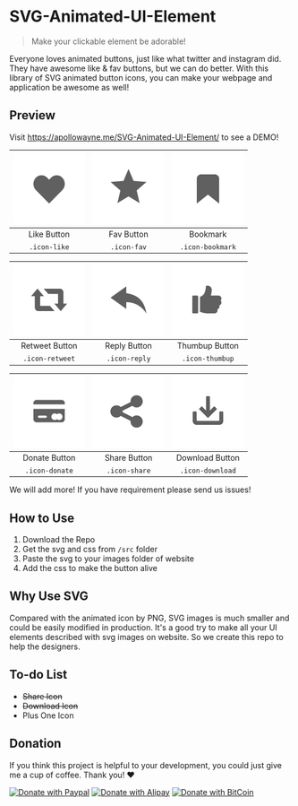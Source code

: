 # SVG-Animated-UI-Element

> Make your clickable element be adorable!

Everyone loves animated buttons, just like what twitter and instagram did. They have awesome like & fav buttons, but we can do better. With this library of SVG animated button icons, you can make your webpage and application be awesome as well!

## Preview

Visit https://apollowayne.me/SVG-Animated-UI-Element/ to see a DEMO!

| <img src="gif/like.gif" width="128"> | <img src="gif/fav.gif" width="128"> | <img src="gif/bookmark.gif" width="128"> |
|:-----:|:-----:|:-----:|
| Like Button | Fav Button | Bookmark |
| `.icon-like` | `.icon-fav` | `.icon-bookmark` | 

| <img src="gif/retweet.gif" width="128"> | <img src="gif/reply.gif" width="128">  | <img src="gif/thumbup.gif" width="128">  |
|:-----:|:-----:|:-----:|
| Retweet Button | Reply Button | Thumbup Button |
| `.icon-retweet` | `.icon-reply` | `.icon-thumbup` |

| <img src="gif/donate.gif" width="128"> | <img src="gif/share.gif" width="128"> | <img src="gif/download.gif" width="128"> |
|:-----:|:-----:|:-----:|
| Donate Button | Share Button | Download Button |
| `.icon-donate` | `.icon-share` | `.icon-download` |

We will add more! If you have requirement please send us issues!

## How to Use

1. Download the Repo
2. Get the svg and css from `/src` folder
3. Paste the svg to your images folder of website
4. Add the css to make the button alive

## Why Use SVG

Compared with the animated icon by PNG, SVG images is much smaller and could be easily modified in production. It's a good try to make all your UI elements described with svg images on website. So we create this repo to help the designers.

## To-do List

* ~~Share Icon~~
* ~~Download Icon~~
* Plus One Icon

## Donation

If you think this project is helpful to your development, you could just give me a cup of coffee. Thank you! ❤️

[![Donate with Paypal](https://apollowayne.me/donate_paypal.svg)](https://www.paypal.me/WSapollo/5USD)
[![Donate with Alipay](https://apollowayne.me/donate_alipay.svg)](https://apollowayne.me/alipay.html?amount=20.00&url=https://qr.alipay.com/fkx03883k0k6zcocuduxn70)
[![Donate with BitCoin](https://apollowayne.me/donate_bitcoin.svg)](https://apollowayne.me/bitcoin.html?address=1JHN5EsUiym81q9u7CchLECA4ZnbPGvpDW)
